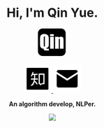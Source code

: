 <div align="center">
  <h1>
    Hi, I'm Qin Yue.
  </h1>
  <a href="https://qinynlp.cn/about/">
    <img src="./src/logo/logo.png"><br><br>
  </a>
  <a href="https://www.zhihu.com/people/tan-yue-36-18">
    <img src="./src/svg/zhihu.svg">
  </a>
  <a href="mailto:qinyuenlp@163.com">
    <img src="./src/svg/email.svg">
  </a>
  <p><b>An algorithm develop, NLPer.</b></p>
  <img src="https://github-readme-stats.vercel.app/api?username=qinyuenlp&show_icons=true&icon_color=008B8B&text_color=718096&bg_color=ffffff&hide_title=true">
</div>


